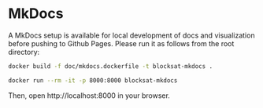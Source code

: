 # MkDocs

A MkDocs setup is available for local development of docs and visualization
before pushing to Github Pages. Please run it as follows from the root
directory:

```bash
docker build -f doc/mkdocs.dockerfile -t blocksat-mkdocs .
```

```bash
docker run --rm -it -p 8000:8000 blocksat-mkdocs
```

Then, open http://localhost:8000 in your browser.

